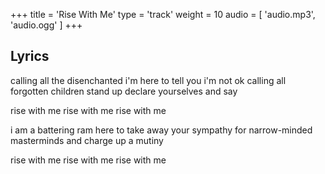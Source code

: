 +++
title = 'Rise With Me'
type = 'track'
weight = 10
audio = [
    'audio.mp3',
    'audio.ogg'
]
+++

## Lyrics

calling all the disenchanted
i'm here to tell you i'm not ok
calling all forgotten children
stand up declare yourselves and say

rise with me
rise with me
rise with me

i am a battering ram
here to take away your sympathy
for narrow-minded masterminds
and charge up a mutiny

rise with me
rise with me
rise with me
